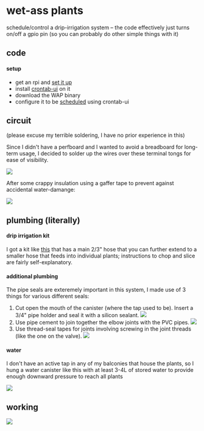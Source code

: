 # wet-ass plants

schedule/control a drip-irrigation system – the code effectively just turns on/off a gpio pin (so you can probably do other simple things with it)

## code

#### setup

* get an rpi and [set it up](https://gist.github.com/kitallis/7b5ba8ffb9045bd3dce6cd710e00f26a)
* install [crontab-ui](https://github.com/alseambusher/crontab-ui) on it
* download the WAP binary 
* configure it to be [scheduled](http://www.fao.org/3/s8684e/s8684e07.htm) using crontab-ui 

## circuit

(please excuse my terrible soldering, I have no prior experience in this)

Since I didn't have a perfboard and I wanted to avoid a breadboard for long-term usage, I decided to solder up the wires over these terminal tongs for ease of visibility.

![](img/circuit.jpg)

After some crappy insulation using a gaffer tape to prevent against accidental water-damange:

![](img/circuit-insulated.jpg)

## plumbing (literally)

#### drip irrigation kit

I got a kit like [this](https://www.amazon.in/CINAGRO-Irrigation-Garden-Watering-Plants/dp/B07GMVDTH1) that has a main 2/3" hose that you can further extend to a smaller hose that feeds into individual plants; instructions to chop and slice are fairly self-explanatory.

#### additional plumbing

The pipe seals are exteremely important in this system, I made use of 3 things for various different seals:

1. Cut open the mouth of the canister (where the tap used to be). Insert a 3/4" pipe holder and seal it with a silicon sealant.
![](img/silicon-sealant.jpg)
2. Use pipe cement to join together the elbow joints with the PVC pipes.
![](img/pipe-cement.jpg)
3. Use thread-seal tapes for joints involving screwing in the joint threads (like the one on the valve).
![](img/thread-seal.png)

#### water

I don't have an active tap in any of my balconies that house the plants, so I hung a water canister like this with at least 3-4L of stored water to provide enough downward pressure to reach all plants

![](img/can.jpg)


## working

![](img/wap.gif)